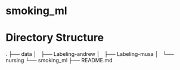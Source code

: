 # smoking_ml

# Directory Structure
.
├── data
│   ├── Labeling-andrew
│   ├── Labeling-musa
│   └── nursing
└── smoking_ml
    ├── README.md